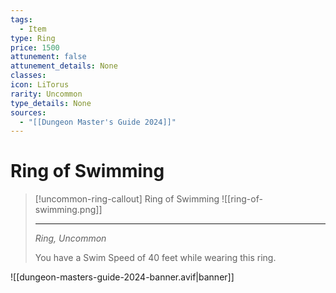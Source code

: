 ```yaml
---
tags:
  - Item
type: Ring
price: 1500
attunement: false
attunement_details: None
classes: 
icon: LiTorus
rarity: Uncommon
type_details: None
sources:
  - "[[Dungeon Master's Guide 2024]]"
---
```

# Ring of Swimming
>[!uncommon-ring-callout] Ring of Swimming
>![[ring-of-swimming.png]]
>
>---
>_Ring, Uncommon_
>
>You have a Swim Speed of 40 feet while wearing this ring.
>


![[dungeon-masters-guide-2024-banner.avif|banner]]